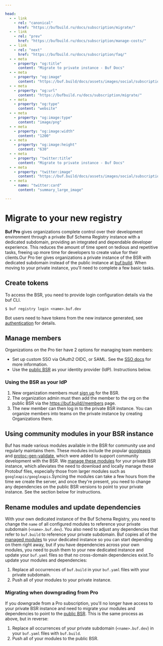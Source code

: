 ```yaml
---

head:
  - - link
    - rel: "canonical"
      href: "https://bufbuild.ru/docs/subscription/migrate/"
  - - link
    - rel: "prev"
      href: "https://bufbuild.ru/docs/subscription/manage-costs/"
  - - link
    - rel: "next"
      href: "https://bufbuild.ru/docs/subscription/faq/"
  - - meta
    - property: "og:title"
      content: "Migrate to private instance - Buf Docs"
  - - meta
    - property: "og:image"
      content: "https://buf.build/docs/assets/images/social/subscription/migrate.png"
  - - meta
    - property: "og:url"
      content: "https://bufbuild.ru/docs/subscription/migrate/"
  - - meta
    - property: "og:type"
      content: "website"
  - - meta
    - property: "og:image:type"
      content: "image/png"
  - - meta
    - property: "og:image:width"
      content: "1200"
  - - meta
    - property: "og:image:height"
      content: "630"
  - - meta
    - property: "twitter:title"
      content: "Migrate to private instance - Buf Docs"
  - - meta
    - property: "twitter:image"
      content: "https://buf.build/docs/assets/images/social/subscription/migrate.png"
  - - meta
    - name: "twitter:card"
      content: "summary_large_image"

---
```


# Migrate to your new registry

**Buf Pro** gives organizations complete control over their development environment through a private Buf Schema Registry instance with a dedicated subdomain, providing an integrated and dependable developer experience. This reduces the amount of time spent on tedious and repetitive tasks, freeing up more time for developers to create value for their clients.Our Pro tier gives organizations a private instance of the BSR with dedicated subdomain instead of the public instance at [buf.build](https://buf.build/). When moving to your private instance, you'll need to complete a few basic tasks.

## Create tokens

To access the BSR, you need to provide login configuration details via the buf CLI.

```console
$ buf registry login <name>.buf.dev
```

Bot users need to have tokens from the new instance generated, see [authentication](../../bsr/authentication/) for details.

## Manage members

Organizations on the Pro tier have 2 options for managing team members:

- Set up custom SSO via OAuth2 OIDC, or SAML. See the [SSO docs](../../bsr/admin/instance/sso/github-oauth2/) for more information.
- Use the [public BSR](https://buf.build/) as your identity provider (IdP). Instructions below.

### Using the BSR as your IdP

1.  New organization members must [sign up](https://buf.build/signup) for the BSR.
2.  The organization admin must then add the member to the org on the public BSR via the https://buf.build//members page.
3.  The new member can then log in to the private BSR instance. You can organize members into teams on the private instance by creating Organizations there.

## Using community modules in your BSR instance

Buf has made various modules available in the BSR for community use and regularly maintains them. These modules include the popular [googleapis](https://buf.build/googleapis/googleapis) and [protoc-gen-validate](https://buf.build/envoyproxy/protoc-gen-validate), which were added to support community development with the BSR. We [manage these modules](../../bsr/admin/instance/managed-modules/) for your private BSR instance, which alleviates the need to download and locally manage these Protobuf files, especially those from larger modules such as `googleapis/googleapis`.Syncing the modules can take a few hours from the time we create the server, and once they're present, you need to change any dependencies on the public BSR versions to point to your private instance. See the section below for instructions.

## Rename modules and update dependencies

With your own dedicated instance of the Buf Schema Registry, you need to change the `name` of all configured modules to reference your private subdomain (`<name>.buf.dev`). You also need to adjust any dependencies that refer to `buf.build` to reference your private subdomain. Buf copies all of the [managed modules](../../bsr/admin/instance/managed-modules/) to your dedicated instance so you can start depending on them right away, but if you have dependencies across your own modules, you need to push them to your new dedicated instance and update your `buf.yaml` files so that no cross-domain dependencies exist.To update your modules and dependencies:

1.  Replace all occurrences of `buf.build` in your `buf.yaml` files with your private subdomain.
2.  Push all of your modules to your private instance.

### Migrating when downgrading from Pro

If you downgrade from a Pro subscription, you'll no longer have access to your private BSR instance and need to migrate your modules and dependencies to point to the [public BSR](https://buf.build). This is the same process as above, but in reverse:

1.  Replace all occurrences of your private subdomain (`<name>.buf.dev`) in your `buf.yaml` files with `buf.build`.
2.  Push all of your modules to the public BSR.
